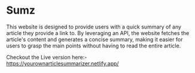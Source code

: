 # Sumz
This website is designed to provide users with a quick summary of any article they provide a link to. 
By leveraging an API, the website fetches the article's content and generates a concise summary, making it easier for users to grasp the main points without having to read the entire article.

Checkout the Live version here:- https://yourownarticlesummarizer.netlify.app/
